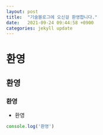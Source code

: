 ```yaml
---
layout: post
title:  "기술블로그에 오신걸 환영합니다."
date:   2021-09-24 09:44:58 +0900
categories: jekyll update
---
```


# 환영
## 환영
### 환영

- 환영

```javascript
console.log('환영')
```